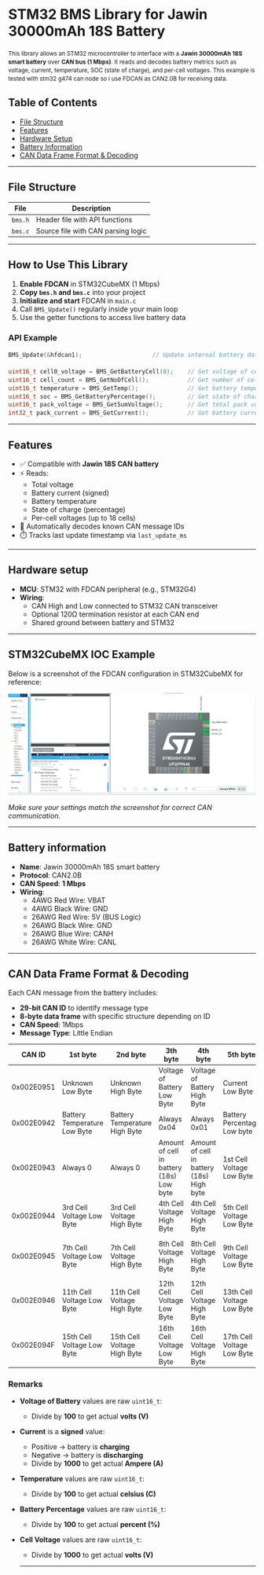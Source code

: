 # STM32 BMS Library for Jawin 30000mAh 18S Battery

<span style="font-size:smaller;">
  This library allows an STM32 microcontroller to interface with a <strong>Jawin 30000mAh 18S smart battery</strong> over <strong>CAN bus (1 Mbps)</strong>. It reads and decodes battery metrics such as voltage, current, temperature, SOC (state of charge), and per-cell voltages. This example is tested with stm32 g474 can node so i use FDCAN as CAN2.0B for receiving data.
</span>

## Table of Contents
- [File Structure](#file-structure)
- [Features](#features)
- [Hardware Setup](#hardware-setup)
- [Battery Information](#battery-information)
- [CAN Data Frame Format & Decoding](#can-data-frame-format--decoding)


---
## File Structure

  | File      | Description                          |
  |-----------|--------------------------------------|
  | `bms.h`   | Header file with API functions       |
  | `bms.c`   | Source file with CAN parsing logic   |

---
## How to Use This Library

  1. **Enable FDCAN** in STM32CubeMX (1 Mbps)
  2. **Copy `bms.h` and `bms.c`** into your project
  3. **Initialize and start** FDCAN in `main.c`
  4. Call `BMS_Update()` regularly inside your main loop
  5. Use the getter functions to access live battery data

### API Example

```c
BMS_Update(&hfdcan1);                    // Update internal battery data from CAN frame

uint16_t cell0_voltage = BMS_GetBatteryCell(0);    // Get voltage of cell 0
uint16_t cell_count = BMS_GetNoOfCell();           // Get number of cells
uint16_t temperature = BMS_GetTemp();              // Get battery temperature
uint16_t soc = BMS_GetBatteryPercentage();         // Get state of charge (%)
uint16_t pack_voltage = BMS_GetSumVoltage();       // Get total pack voltage
int32_t pack_current = BMS_GetCurrent();           // Get battery current
```

---
## Features

- ✅ Compatible with **Jawin 18S CAN battery**
- ⚡ Reads:
  - Total voltage
  - Battery current (signed)
  - Battery temperature
  - State of charge (percentage)
  - Per-cell voltages (up to 18 cells)
- 🧠 Automatically decodes known CAN message IDs
- ⏱️ Tracks last update timestamp via `last_update_ms`

---

## Hardware setup

- **MCU**: STM32 with FDCAN peripheral (e.g., STM32G4)
- **Wiring**:
  - CAN High and Low connected to STM32 CAN transceiver
  - Optional 120Ω termination resistor at each CAN end
  - Shared ground between battery and STM32

---

## STM32CubeMX IOC Example

Below is a screenshot of the FDCAN configuration in STM32CubeMX for reference:

![STM32CubeMX FDCAN IOC Example](image/bms_ioc_ss.png)

*Make sure your settings match the screenshot for correct CAN communication.*

---

## Battery information

- **Name**: Jawin 30000mAh 18S smart battery 
- **Protocol**: CAN2.0B
- **CAN Speed**: **1 Mbps**
- **Wiring**:
  - 4AWG Red Wire: VBAT
  - 4AWG Black Wire: GND
  - 26AWG Red Wire: 5V (BUS Logic)
  - 26AWG Black Wire: GND
  - 26AWG Blue Wire: CANH
  - 26AWG White Wire: CANL

---

##  CAN Data Frame Format & Decoding

Each CAN message from the battery includes:

- **29-bit CAN ID** to identify message type
- **8-byte data frame** with specific structure depending on ID
- **CAN Speed**: 1Mbps
- **Message Type**: Little Endian

|   CAN ID    |            1st byte            |             2nd byte            |                 3th byte                  |                  4th byte                  |            5th byte            |            6th byte             |          7th byte         |            8th byte            |
|-------------|--------------------------------|---------------------------------|-------------------------------------------|--------------------------------------------|--------------------------------|---------------------------------|---------------------------|--------------------------------|
| 0x002E0951  | Unknown Low Byte               | Unknown High Byte               | Voltage of Battery Low Byte               | Voltage of Battery High Byte               | Current Low Byte               | Current High Byte               | Unknow Low Byte           | Unknown High Byte           |
| 0x002E0942  | Battery Temperature Low Byte   | Battery Temperature High Byte   | Always 0x04                               | Always 0x01                                | Battery Percentage Low byte    | Battery Percentage High Byte    | Always 0                  | Always 0                    |
| 0x002E0943  | Always 0                       | Always 0                        | Amount of cell in battery (18s) Low byte  | Amount of cell in battery (18s) High byte  | 1st Cell Voltage Low Byte      | 1st Cell Voltage High Byte      | 2nd Cell Voltage Low Byte | 2nd Cell Voltage High Byte  |
| 0x002E0944  | 3rd Cell Voltage Low Byte      | 3rd Cell Voltage High Byte      | 4th Cell Voltage High Byte                | 4th Cell Voltage High Byte                 | 5th Cell Voltage Low Byte      | 5th Cell Voltage High Byte      | 6th Cell Voltage Low Byte | 6th Cell Voltage High Byte  |
| 0x002E0945  | 7th Cell Voltage Low Byte      | 7th Cell Voltage High Byte      | 8th Cell Voltage High Byte                | 8th Cell Voltage High Byte                 | 9th Cell Voltage Low Byte      | 9th Cell Voltage High Byte      | 10th Cell Voltage Low Byte | 10th Cell Voltage High Byte  |
| 0x002E0946  | 11th Cell Voltage Low Byte     | 11th Cell Voltage High Byte     | 12th Cell Voltage Low Byte                | 12th Cell Voltage High Byte                | 13th Cell Voltage Low Byte     | 13th Cell Voltage High Byte     | 14th Cell Voltage Low Byte | 14th Cell Voltage High Byte  |
| 0x002E094F  | 15th Cell Voltage Low Byte     | 15th Cell Voltage High Byte     | 16th Cell Voltage Low Byte                | 16th Cell Voltage High Byte                | 17th Cell Voltage Low Byte     | 17th Cell Voltage High Byte     | 18th Cell Voltage Low Byte | 18th Cell Voltage High Byte  |


###  **Remarks**

- **Voltage of Battery** values are raw `uint16_t`:
  - Divide by **100** to get actual **volts (V)**
    
- **Current** is a **signed** value:  
  - Positive → battery is **charging**  
  - Negative → battery is **discharging**
  - Divide by **1000** to get actual **Ampere (A)**

- **Temperature** values are raw `uint16_t`:
  - Divide by **100** to get actual **celsius (C)**

- **Battery Percentage** values are raw `uint16_t`:
  - Divide by **100** to get actual **percent (%)**
  
- **Cell Voltage** values are raw `uint16_t`:
  - Divide by **1000** to get actual **volts (V)**



  ---












